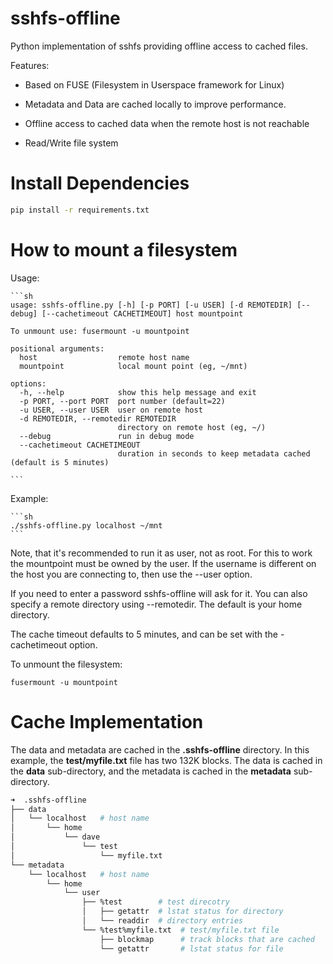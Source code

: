 sshfs-offline
=============

Python implementation of sshfs providing offline access to cached files.

Features:

  - Based on FUSE (Filesystem in Userspace framework for Linux)

  - Metadata and Data are cached locally to improve performance.

  - Offline access to cached data when the remote host is not reachable

  - Read/Write file system

Install Dependencies
====================

```sh
pip install -r requirements.txt
```

How to mount a filesystem
=========================

Usage:

    ```sh
    usage: sshfs-offline.py [-h] [-p PORT] [-u USER] [-d REMOTEDIR] [--debug] [--cachetimeout CACHETIMEOUT] host mountpoint

    To unmount use: fusermount -u mountpoint

    positional arguments:
      host                  remote host name
      mountpoint            local mount point (eg, ~/mnt)

    options:
      -h, --help            show this help message and exit
      -p PORT, --port PORT  port number (default=22)
      -u USER, --user USER  user on remote host
      -d REMOTEDIR, --remotedir REMOTEDIR
                            directory on remote host (eg, ~/)
      --debug               run in debug mode
      --cachetimeout CACHETIMEOUT
                            duration in seconds to keep metadata cached (default is 5 minutes)

    ```

Example:

    ```sh
    ./sshfs-offline.py localhost ~/mnt
    ```

Note, that it's recommended to run it as user, not as root.  For this
to work the mountpoint must be owned by the user.  If the username is
different on the host you are connecting to, then use the --user option.

If you need to enter a password sshfs-offline will ask for it. 
You can also specify a remote directory using --remotedir.  The default
is your home directory.

The cache timeout defaults to 5 minutes, and can be set with the -cachetimeout option.

To unmount the filesystem:

    fusermount -u mountpoint

Cache Implementation
====================

The data and metadata are cached in the **.sshfs-offline** directory.  In this example, the **test/myfile.txt** file has two 132K blocks.  The data is cached in the **data** sub-directory, and the metadata is cached in the **metadata** sub-directory.

```sh
➜  .sshfs-offline
├── data
│   └── localhost   # host name
│       └── home
│           └── dave
│               └── test
│                   └── myfile.txt 
└── metadata
    └── localhost   # host name
        └── home
            └── user                
                ├── %test        # test direcotry
                │   ├── getattr  # lstat status for directory
                │   └── readdir  # directory entries
                └── %test%myfile.txt  # test/myfile.txt file
                    ├── blockmap      # track blocks that are cached
                    └── getattr       # lstat status for file 
```

